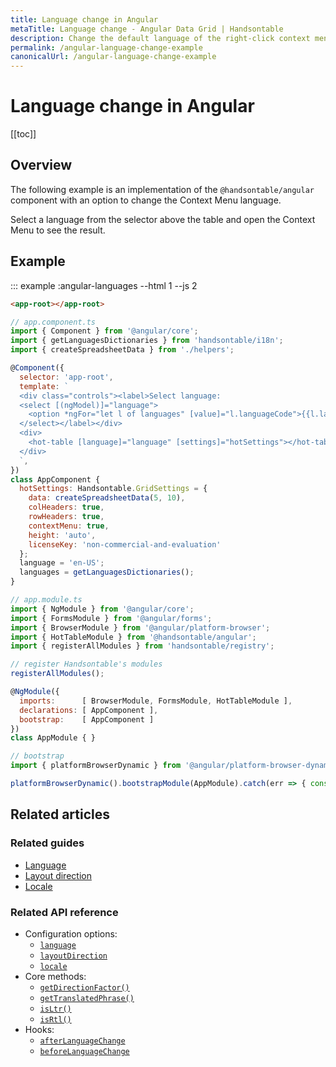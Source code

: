 ```yaml
---
title: Language change in Angular
metaTitle: Language change - Angular Data Grid | Handsontable
description: Change the default language of the right-click context menu from English to any of the built-in translations, by using the "language" property.
permalink: /angular-language-change-example
canonicalUrl: /angular-language-change-example
---
```


# Language change in Angular

[[toc]]

## Overview

The following example is an implementation of the `@handsontable/angular` component with an option to change the Context Menu language.

Select a language from the selector above the table and open the Context Menu to see the result.

## Example

::: example :angular-languages --html 1 --js 2
```html
<app-root></app-root>
```
```js
// app.component.ts
import { Component } from '@angular/core';
import { getLanguagesDictionaries } from 'handsontable/i18n';
import { createSpreadsheetData } from './helpers';

@Component({
  selector: 'app-root',
  template: `
  <div class="controls"><label>Select language:
  <select [(ngModel)]="language">
    <option *ngFor="let l of languages" [value]="l.languageCode">{{l.languageCode}}</option>
  </select></label></div>
  <div>
    <hot-table [language]="language" [settings]="hotSettings"></hot-table>
  </div>
  `,
})
class AppComponent {
  hotSettings: Handsontable.GridSettings = {
    data: createSpreadsheetData(5, 10),
    colHeaders: true,
    rowHeaders: true,
    contextMenu: true,
    height: 'auto',
    licenseKey: 'non-commercial-and-evaluation'
  };
  language = 'en-US';
  languages = getLanguagesDictionaries();
}

// app.module.ts
import { NgModule } from '@angular/core';
import { FormsModule } from '@angular/forms';
import { BrowserModule } from '@angular/platform-browser';
import { HotTableModule } from '@handsontable/angular';
import { registerAllModules } from 'handsontable/registry';

// register Handsontable's modules
registerAllModules();

@NgModule({
  imports:      [ BrowserModule, FormsModule, HotTableModule ],
  declarations: [ AppComponent ],
  bootstrap:    [ AppComponent ]
})
class AppModule { }

// bootstrap
import { platformBrowserDynamic } from '@angular/platform-browser-dynamic';

platformBrowserDynamic().bootstrapModule(AppModule).catch(err => { console.error(err) });
```

## Related articles

### Related guides

- [Language](@/guides/internationalization/language.md)
- [Layout direction](@/guides/internationalization/layout-direction.md)
- [Locale](@/guides/internationalization/locale.md)

### Related API reference

- Configuration options:
  - [`language`](@/api/options.md#language)
  - [`layoutDirection`](@/api/options.md#layoutdirection)
  - [`locale`](@/api/options.md#locale)
- Core methods:
  - [`getDirectionFactor()`](@/api/core.md#getdirectionfactor)
  - [`getTranslatedPhrase()`](@/api/core.md#gettranslatedphrase)
  - [`isLtr()`](@/api/core.md#isltr)
  - [`isRtl()`](@/api/core.md#isrtl)
- Hooks:
  - [`afterLanguageChange`](@/api/hooks.md#afterlanguagechange)
  - [`beforeLanguageChange`](@/api/hooks.md#beforelanguagechange)
